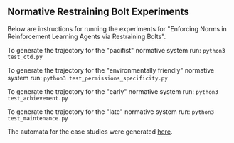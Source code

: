 ## Normative Restraining Bolt Experiments

Below are instructions for running the experiments for "Enforcing Norms in Reinforcement Learning Agents via Restraining Bolts".

To generate the trajectory for the "pacifist" normative system run: `python3 test_ctd.py`

To generate the trajectory for the "environmentally friendly" normative system run: `python3 test_permissions_specificity.py`

To generate the trajectory for the "early" normative system run: `python3 test_achievement.py`

To generate the trajectory for the "late" normative system run: `python3 test_maintenance.py`

The automata for the case studies were generated [here](http://ltlf2dfa.diag.uniroma1.it/).


